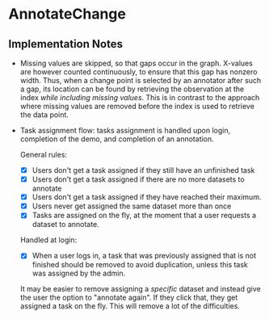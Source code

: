 # AnnotateChange

## Implementation Notes

* Missing values are skipped, so that gaps occur in the graph. X-values are 
  however counted continuously, to ensure that this gap has nonzero width. 
  Thus, when a change point is selected by an annotator after such a gap, its 
  location can be found by retrieving the observation at the index *while 
  including missing values*. This is in contrast to the approach where missing 
  values are removed before the index is used to retrieve the data point.

* Task assignment flow: tasks assignment is handled upon login, completion of 
  the demo, and completion of an annotation.

  General rules:

  - [x] Users don't get a task assigned if they still have an unfinished task
  - [x] Users don't get a task assigned if there are no more datasets to 
    annotate
  - [x] Users don't get a task assigned if they have reached their maximum.
  - [x] Users never get assigned the same dataset more than once
  - [x] Tasks are assigned on the fly, at the moment that a user requests a 
    dataset to annotate.

  Handled at login:

  - [x] When a user logs in, a task that was previously assigned that is not 
    finished should be removed to avoid duplication, unless this task was 
    assigned by the admin.

  It may be easier to remove assigning a *specific* dataset and instead give 
  the user the option to "annotate again". If they click that, they get 
  assigned a task on the fly. This will remove a lot of the difficulties.
